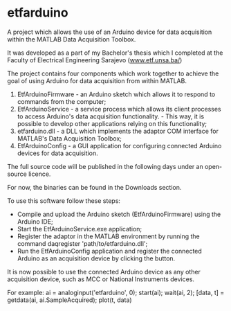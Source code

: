etfarduino
==========

A project which allows the use of an Arduino device for data acquisition within the MATLAB Data Acquisition Toolbox.

It was developed as a part of my Bachelor's thesis which I completed at the Faculty of Electrical Engineering Sarajevo
(www.etf.unsa.ba/)

The project contains four components which work together to achieve the goal of using Arduino for data acquisition
from within MATLAB.

1. EtfArduinoFirmware - an Arduino sketch which allows it to respond to commands from the computer;
2. EtfArduinoService - a service process which allows its client processes to access Arduino's data acquisition functionality.
                     - This way, it is possible to develop other applications relying on this functionality;
3. etfarduino.dll - a DLL which implements the adaptor COM interface for MATLAB's Data Acquisition Toolbox;
4. EtfArduinoConfig - a GUI application for configuring connected Arduino devices for data acquisition.

The full source code will be published in the following days under an open-source licence.

For now, the binaries can be found in the Downloads section.

To use this software follow these steps:
- Compile and upload the Arduino sketch (EtfArduinoFirmware) using the Arduino IDE;
- Start the EtfArduinoService.exe application;
- Register the adaptor in the MATLAB environment by running the command daqregister 'path/to/etfarduino.dll';
- Run the EtfArduinoConfig application and register the connected Arduino as an acquisition device by clicking the button.

It is now possible to use the connected Arduino device as any other acquisition device, such as MCC or National Instruments
devices.

For example:
ai = analoginput('etfarduino', 0);
start(ai);
wait(ai, 2);
[data, t] = getdata(ai, ai.SampleAcquired);
plot(t, data)